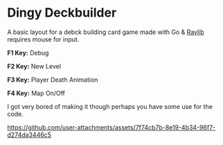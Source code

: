 # Dingy Deckbuilder
A basic layout for a debck building card game made with Go & [Raylib](https://github.com/gen2brain/raylib-go) requires mouse for input.

**F1 Key:** Debug

**F2 Key:** New Level

**F3 Key:** Player Death Animation

**F4 Key:** Map On/Off


I got very bored of making it though perhaps you have some use for the code. 

https://github.com/user-attachments/assets/7f74cb7b-8e19-4b34-96f7-d274da3446c5
